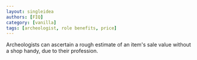 ```yaml
---
layout: singleidea
authors: [FIQ]
category: [vanilla]
tags: [archeologist, role benefits, price]
---
```

Archeologists can ascertain a rough estimate of an item's sale value without a shop handy, due to their profession.
